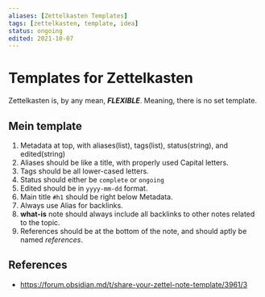 ```yaml
---
aliases: [Zettelkasten Templates]
tags: [zettelkasten, template, idea]
status: ongoing
edited: 2021-10-07
---
```


# Templates for Zettelkasten
Zettelkasten is, by any mean, ___FLEXIBLE___.
Meaning, there is no set template.

## Mein template
1. Metadata at top, with aliases(list), tags(list), status(string), and edited(string)
2. Aliases should be like a title, with properly used Capital letters.
3. Tags should be all lower-cased letters.
4. Status should either be `complete` or `ongoing`
5. Edited should be in `yyyy-mm-dd` format.
6. Main title `#h1` should be right below Metadata.
7. Always use Alias for backlinks.
8. __what-is__ note should always include all backlinks to other notes related to the topic.
9. References should be at the bottom of the note, and should aptly be named _references_.

## References
- https://forum.obsidian.md/t/share-your-zettel-note-template/3961/3